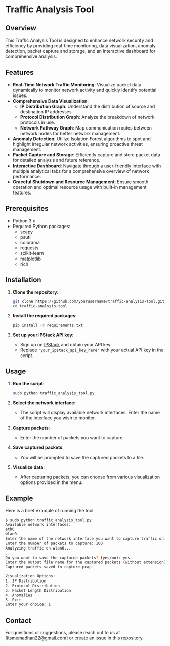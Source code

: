 
# Traffic Analysis Tool

## Overview

This Traffic Analysis Tool is designed to enhance network security and efficiency by providing real-time monitoring, data visualization, anomaly detection, packet capture and storage, and an interactive dashboard for comprehensive analysis.

## Features

- **Real-Time Network Traffic Monitoring**: Visualize packet data dynamically to monitor network activity and quickly identify potential issues.
- **Comprehensive Data Visualization**:
  - **IP Distribution Graph**: Understand the distribution of source and destination IP addresses.
  - **Protocol Distribution Graph**: Analyze the breakdown of network protocols in use.
  - **Network Pathway Graph**: Map communication routes between network nodes for better network management.
- **Anomaly Detection**: Utilize Isolation Forest algorithms to spot and highlight irregular network activities, ensuring proactive threat management.
- **Packet Capture and Storage**: Efficiently capture and store packet data for detailed analysis and future reference.
- **Interactive Dashboard**: Navigate through a user-friendly interface with multiple analytical tabs for a comprehensive overview of network performance.
- **Graceful Shutdown and Resource Management**: Ensure smooth operation and optimal resource usage with built-in management features.

## Prerequisites

- Python 3.x
- Required Python packages:
  - scapy
  - psutil
  - colorama
  - requests
  - scikit-learn
  - matplotlib
  - rich

## Installation

1. **Clone the repository**:
   ```bash
   git clone https://github.com/yourusername/traffic-analysis-tool.git
   cd traffic-analysis-tool
   ```

2. **Install the required packages**:
   ```bash
   pip install -r requirements.txt
   ```

3. **Set up your IPStack API key**:
   - Sign up on [IPStack](https://ipstack.com/) and obtain your API key.
   - Replace `'your_ipstack_api_key_here'` with your actual API key in the script.

## Usage

1. **Run the script**:
   ```bash
   sudo python traffic_analysis_tool.py
   ```

2. **Select the network interface**:
   - The script will display available network interfaces. Enter the name of the interface you wish to monitor.

3. **Capture packets**:
   - Enter the number of packets you want to capture.

4. **Save captured packets**:
   - You will be prompted to save the captured packets to a file.

5. **Visualize data**:
   - After capturing packets, you can choose from various visualization options provided in the menu.

## Example

Here is a brief example of running the tool:

```bash
$ sudo python traffic_analysis_tool.py
Available network interfaces:
eth0
wlan0
Enter the name of the network interface you want to capture traffic on: wlan0
Enter the number of packets to capture: 100
Analyzing traffic on wlan0...
...
Do you want to save the captured packets? (yes/no): yes
Enter the output file name for the captured packets (without extension): capture
Captured packets saved to capture.pcap

Visualization Options:
1. IP Distribution
2. Protocol Distribution
3. Packet Length Distribution
4. Anomalies
5. Exit
Enter your choice: 1
```

## Contact

For questions or suggestions, please reach out to us at [itsmemadhan22@gmail.com] or create an issue in this repository.
